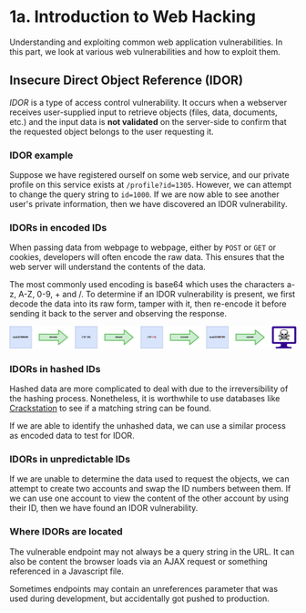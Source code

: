 # 1a. Introduction to Web Hacking

Understanding and exploiting common web application vulnerabilities. In this part, we look at various web vulnerabilities and how to exploit them. 

## Insecure Direct Object Reference (IDOR)

*IDOR* is a type of access control vulnerability. It occurs when a webserver receives user-supplied input to retrieve objects (files, data, documents, etc.) and the input data is **not validated** on the server-side to confirm that the requested object belongs to the user requesting it. 

### IDOR example

Suppose we have registered ourself on some web service, and our private profile on this service exists at `/profile?id=1305`. However, we can attempt to change the query string to `id=1000`. If we are now able to see another user's private information, then we have discovered an IDOR vulnerability. 

### IDORs in encoded IDs

When passing data from webpage to webpage, either by `POST` or `GET` or cookies, developers will often encode the raw data. This ensures that the web server will understand the contents of the data.

The most commonly used encoding is base64 which uses the characters a-z, A-Z, 0-9, + and /. To determine if an IDOR vulnerability is present, we first decode the data into its raw form, tamper with it, then re-encode it before sending it back to the server and observing the response.

![IDOR encoded data](./img/IDOR_encoded.png "IDOR encoded data")

### IDORs in hashed IDs

Hashed data are more complicated to deal with due to the irreversibility of the hashing process. Nonetheless, it is worthwhile to use databases like [Crackstation](https://crackstation.net/) to see if a matching string can be found. 

If we are able to identify the unhashed data, we can use a similar process as encoded data to test for IDOR.

### IDORs in unpredictable IDs

If we are unable to determine the data used to request the objects, we can attempt to create two accounts and swap the ID numbers between them. If we can use one account to view the content of the other account by using their ID, then we have found an IDOR vulnerability.

### Where IDORs are located

The vulnerable endpoint may not always be a query string in the URL. It can also be content the browser loads via an AJAX request or something referenced in a Javascript file.

Sometimes endpoints may contain an unreferences parameter that was used during development, but accidentally got pushed to production. 

